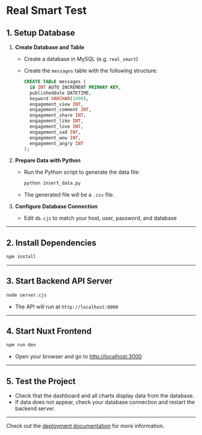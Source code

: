 # Real Smart Test

## 1. Setup Database

1. **Create Database and Table**
   - Create a database in MySQL (e.g. `real_smart`)
   - Create the `messages` table with the following structure:

     ```sql
     CREATE TABLE messages (
       id INT AUTO_INCREMENT PRIMARY KEY,
       publisheddate DATETIME,
       keyword VARCHAR(1000),
       engagement_view INT,
       engagement_comment INT,
       engagement_share INT,
       engagement_like INT,
       engagement_love INT,
       engagement_sad INT,
       engagement_wow INT,
       engagement_angry INT
     );
     ```

2. **Prepare Data with Python**
   - Run the Python script to generate the data file:
     ```bash
     python insert_data.py
     ```
   - The generated file will be a `.csv` file.

3. **Configure Database Connection**
   - Edit `db.cjs` to match your host, user, password, and database

---

## 2. Install Dependencies

```bash
npm install
```

---

## 3. Start Backend API Server

```bash
node server.cjs
```
- The API will run at `http://localhost:8000`

---

## 4. Start Nuxt Frontend

```bash
npm run dev
```
- Open your browser and go to [http://localhost:3000](http://localhost:3000)

---

## 5. Test the Project

- Check that the dashboard and all charts display data from the database.
- If data does not appear, check your database connection and restart the backend server.

---

Check out the [deployment documentation](https://nuxt.com/docs/getting-started/deployment) for more information.
